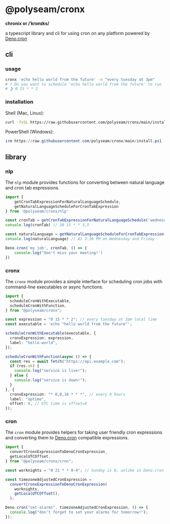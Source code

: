 # @polyseam/cronx

**chronix or /ˈkrɒnɪks/**

a typescript library and cli for using cron on any platform powered by
[Deno.cron](https://docs.deno.com/examples/cron/)

## cli

### usage

```bash
cronx 'echo hello world from the future' -n "every tuesday at 3pm"
# ? Do you want to schedule 'echo hello world from the future' to run 'At 3:00 PM on Tuesday'? (Y/n) › 
# ❯ 0 15 * * 2
```

### installation

Shell (Mac, Linux):

```bash
curl -fsSL https://raw.githubusercontent.com/polyseam/cronx/main/install.sh | sh
```

PowerShell (Windows):

```powershell
irm https://raw.githubusercontent.com/polyseam/cronx/main/install.ps1 | iex
```

## library

### nlp

The `nlp` module provides functions for converting between natural language and
cron tab expressions.

```typescript
import { 
    getCronTabExpressionForNaturalLanguageSchedule,
    getNaturalLanguageScheduleForCronTabExpression
} from '@polyseam/cronx/nlp'

const cronTab = getCronTabExpressionForNaturalLanguageSchedule('wednesdays and fridays at 3:30pm')
console.log(cronTab) // 30 15 * * 3,5

const naturalLanguage = getNaturalLanguageScheduleForCronTabExpression('0 15 * * 2')
console.log(naturalLanguage) // At 3:30 PM on Wednesday and Friday

Deno.cron('my job', cronTab, () => {
    console.log("don't miss your meeting!')
})
```

### cronx

The `cronx` module provides a simple interface for scheduling cron jobs with
command-line executables or async functions.

```typescript
import {
  scheduleCronWithExecutable,
  scheduleCronWithFunction,
} from "@polyseam/cronx";

const expression = "0 15 * * 2"; // every tuesday at 3pm local time
const executable = 'echo "hello world from the future"';

scheduleCronWithExecutable(executable, {
  cronxExpression: expression,
  label: "hello-world",
});

scheduleCronWithFunction(async () => {
  const res = await fetch("https://api.example.com");
  if (res.ok) {
    console.log("service is live!");
  } else {
    console.log("service is down!");
  }
}, {
  cronxExpression: "* 0,8,16 * * *", // every 8 hours
  label: "uptime",
  offset: 0, // UTC time is offset=0
});
```

### cron

The `cron` module provides helpers for taking user friendly cron expressions and
converting them to [Deno.cron]() compatible expressions.

```typescript
import {
  convertCronxExpressionToDenoCronExpression,
  getLocalUTCOffset,
} from "@polyseam/cronx/cron";

const worknights = "0 21 * * 0-4"; // Sunday is 0, unlike in Deno.cron

const timezoneAdjustedCronExpression =
  convertCronxExpressionToDenoCronExpression(
    worknights,
    getLocalUTCOffset(),
  );

Deno.cron("set-alarms", timezoneAdjustedCronExpression, () => {
  console.log("don't forget to set your alarms for tomorrow!");
});
```
